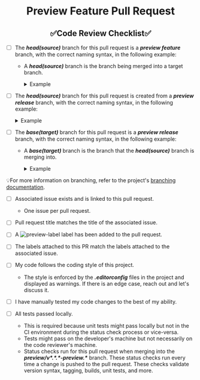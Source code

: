 <!--suppress HtmlDeprecatedAttribute -->
<h1 style="font-weight:bold" align="center">Preview Feature Pull Request</h1>
<h2 style="font-weight:bold" align="center">✅Code Review Checklist✅</h2>

- [ ] The **_head(source)_** branch for this pull request is a **_preview feature_** branch, with the correct naming syntax, in the following example:
  - A **_head(source)_** branch is the branch being merged into a target branch.
    <details closed><summary>Example</summary>

      ``` xml
      Syntax: preview/feature/<issue-num>-<description>
      Example: preview/feature/123-my-preview-feature
      ```
    </details>

- [ ] The **_head(source)_** branch for this pull request is created from a **_preview release_** branch, with the correct naming syntax, in the following example:
  <details closed><summary>Example</summary>

    ``` xml
    Syntax: preview/v<major>.<minor>.<patch>-preview.<prev-num>
    Example: preview/v1.2.3-preview.4
    ```
  </details>

- [ ] The **_base(target)_** branch for this pull request is a **_preview release_** branch, with the correct naming syntax, in the following example:
  - A **_base(target)_** branch is the branch that the **_head(source)_** branch is merging into.

    <details closed><summary>Example</summary>

      ``` xml
      Syntax: preview/v<major>.<minor>.<patch>-preview.<prev-num>
      Example: preview/v1.2.3-preview.4
      ```
    </details>

💡For more information on branching, refer to the project's [branching documentation](../../Documentation/Branching.md).

- [ ] Associated issue exists and is linked to this pull request.
  - One issue per pull request.

- [ ] Pull request title matches the title of the associated issue.

- [ ] A ![preview-label](https://user-images.githubusercontent.com/85414302/150838564-33f6044b-55f9-4dd9-8783-1d739de9d92f.png) label has been added to the pull request.

- [ ] The labels attached to this PR match the labels attached to the associated issue.

- [ ] My code follows the coding style of this project.
  - The style is enforced by the **_.editorconfig_** files in the project and displayed as warnings.  If there is an edge case, reach out and let's discuss it.

- [ ] I have manually tested my code changes to the best of my ability.

- [ ] All tests passed locally.
  - This is required because unit tests might pass locally but not in the CI environment during the status check process or vice-versa.
  - Tests might pass on the developer's machine but not necessarily on the code reviewer's machine.
  - Status checks run for this pull request when merging into the **_preview/v\*.\*.\*-preview.\*_** branch.  These status checks run every time a change is pushed to the pull request.  These checks validate version syntax, tagging, builds, unit tests, and more.

